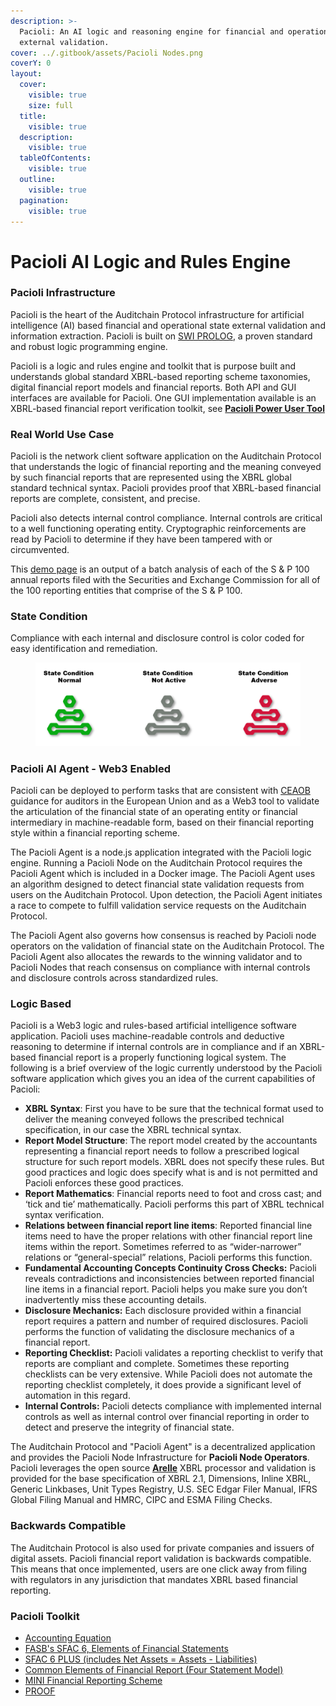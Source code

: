 ```yaml
---
description: >-
  Pacioli: An AI logic and reasoning engine for financial and operational state
  external validation.
cover: ../.gitbook/assets/Pacioli Nodes.png
coverY: 0
layout:
  cover:
    visible: true
    size: full
  title:
    visible: true
  description:
    visible: true
  tableOfContents:
    visible: true
  outline:
    visible: true
  pagination:
    visible: true
---
```


# Pacioli AI Logic and Rules Engine

### **Pacioli Infrastructure**

Pacioli is the heart of the Auditchain Protocol infrastructure for artificial intelligence (AI) based financial and operational state external validation and information extraction. Pacioli is built on [SWI PROLOG](https://www.swi-prolog.org/), a proven standard and robust logic programming engine. &#x20;

Pacioli is a logic and rules engine and toolkit that is purpose built and understands global standard XBRL-based reporting scheme taxonomies, digital financial report models and financial reports.  Both API and GUI interfaces are available for Pacioli.  One GUI implementation available is an XBRL-based financial report verification toolkit, see [**Pacioli Power User Tool**](https://pacioli.auditchain.finance/tools/PowerUserTool.swinb)

### Real World Use Case

Pacioli is the network client software application on the Auditchain Protocol that understands the logic of financial reporting and the meaning conveyed by such financial reports that are represented using the XBRL global standard technical syntax.  Pacioli provides proof that XBRL-based financial reports are complete, consistent, and precise.&#x20;

Pacioli also detects internal control compliance. Internal controls are critical to a well functioning operating entity. Cryptographic reinforcements are read by Pacioli to determine if they have been tampered with or circumvented.

This [demo page](https://auditchain.infura-ipfs.io/ipfs/QmQB17k7ccp2m8NTLwyzmkTK8tJjZZea1vg54FgdsjJvC1/) is an output of a batch analysis of each of the S & P 100 annual reports filed with the Securities and Exchange Commission for all of the 100 reporting entities that comprise of the S & P 100.&#x20;

### State Condition&#x20;

Compliance with each internal and disclosure control is color coded for easy identification and remediation.&#x20;

<figure><img src="../.gitbook/assets/State Condition.png" alt=""><figcaption></figcaption></figure>

### Pacioli AI Agent - Web3 Enabled&#x20;

Pacioli can be deployed to perform tasks that are consistent with [CEAOB](https://commission.europa.eu/system/files/2021-11/211109-ceaob-esef-guidelines-auditors\_en.pdf) guidance for auditors in the European Union and as a Web3 tool to validate the articulation of the financial state of an operating entity or financial intermediary in machine-readable form, based on their financial reporting style within a financial reporting scheme.

The Pacioli Agent is a node.js application integrated with the Pacioli logic engine. Running a Pacioli Node on the Auditchain Protocol requires the Pacioli Agent which is included in a Docker image. The Pacioli Agent uses an algorithm designed to detect financial state validation requests from users on the Auditchain Protocol. Upon detection, the Pacioli Agent initiates a race to compete to fulfill validation service requests on the Auditchain Protocol.&#x20;

The Pacioli Agent also governs how consensus is reached by Pacioli node operators on the validation of financial state on the Auditchain Protocol. The Pacioli Agent also allocates the rewards to the winning validator and to Pacioli Nodes that reach consensus on compliance with internal controls and disclosure controls across standardized rules.&#x20;

### Logic Based

Pacioli is a Web3 logic and rules-based artificial intelligence software application.  Pacioli uses machine-readable controls and deductive reasoning to determine if internal controls are in compliance and if an XBRL-based financial report is a properly functioning logical system.  The following is a brief overview of the logic currently understood by the Pacioli software application which gives you an idea of the current capabilities of Pacioli:

* **XBRL Syntax**: First you have to be sure that the technical format used to deliver the meaning conveyed follows the prescribed technical specification, in our case the XBRL technical syntax.
* **Report Model Structure**: The report model created by the accountants representing a financial report needs to follow a prescribed logical structure for such report models.  XBRL does not specify these rules.  But good practices and logic does specify what is and is not permitted and Pacioli enforces these good practices.
* **Report Mathematics**:  Financial reports need to foot and cross cast; and ‘tick and tie’ mathematically.  Pacioli performs this part of XBRL technical syntax verification.
* **Relations between financial report line items**:  Reported financial line items need to have the proper relations with other financial report line items within the report.  Sometimes referred to as “wider-narrower” relations or “general-special” relations, Pacioli performs this function.
* **Fundamental Accounting Concepts Continuity Cross Checks:** Pacioli reveals contradictions and inconsistencies between reported financial line items in a financial report. Pacioli helps you make sure you don’t inadvertently miss these accounting details.
* **Disclosure Mechanics:** Each disclosure provided within a financial report requires a pattern and number of required disclosures.  Pacioli performs the function of validating the disclosure mechanics of a financial report.
* **Reporting Checklist:** Pacioli validates a reporting checklist to verify that reports are compliant and complete.  Sometimes these reporting checklists can be very extensive.  While Pacioli does not automate the reporting checklist completely, it does provide a significant level of automation in this regard.
* **Internal Controls:** Pacioli detects compliance with implemented internal controls as well as internal control over financial reporting in order to detect and preserve the integrity of financial state.     &#x20;

The Auditchain Protocol and "Pacioli Agent" is a decentralized application and provides the Pacioli Node Infrastructure for **Pacioli Node Operators**.  Pacioli leverages the open source [**Arelle**](https://arelle.org/arelle) XBRL processor and validation is provided for the base specification of XBRL 2.1, Dimensions, Inline XBRL, Generic Linkbases, Unit Types Registry, U.S. SEC Edgar Filer Manual, IFRS Global Filing Manual and HMRC, CIPC and ESMA Filing Checks. &#x20;

### Backwards Compatible

The Auditchain Protocol is also used for private companies and issuers of digital assets. Pacioli financial report validation is backwards compatible. This means that once implemented, users are one click away from filing with regulators in any jurisdiction that mandates XBRL based financial reporting.

### **Pacioli Toolkit**

* [Accounting Equation](http://accounting.auditchain.finance/demonstrations/ae/index.html)
* [FASB's SFAC 6, Elements of Financial Statements](http://accounting.auditchain.finance/demonstrations/sfac6/index.html)
* [SFAC 6 PLUS (includes Net Assets = Assets - Liabilities)](http://accounting.auditchain.finance/demonstrations/sfac6plus/index.html)
* [Common Elements of Financial Report (Four Statement Model)](http://accounting.auditchain.finance/demonstrations/common/index.html)
* [MINI Financial Reporting Scheme](http://accounting.auditchain.finance/demonstrations/mini/index.html)
* [PROOF](http://accounting.auditchain.finance/demonstrations/proof/index.html)

